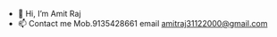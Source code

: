 - 👋 Hi, I’m Amit Raj
- 📫 Contact me Mob.9135428661
 email amitraj31122000@gmail.com

<!---
rajamit123123/rajamit123123 is a ✨ special ✨ repository because its `README.md` (this file) appears on your GitHub profile.
You can click the Preview link to take a look at your changes.
--->
